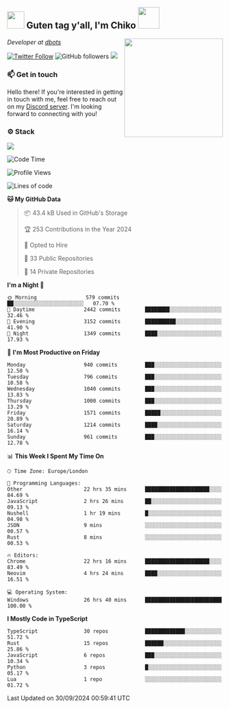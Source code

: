 <h2><img src="https://cdn.discordapp.com/emojis/1100181376730402906.gif?quality=lossless" width="40"> Guten tag y'all, I'm Chiko <img src="https://a.ppy.sh/15907233" width="50"></h2>
<a href="https://cataas.com"><img align='right' src="https://cataas.com/cat" width="230"></a>
<p><em>Developer at <a href="https://github.com/dbotsfun">dbots</a></em></p>

[![Twitter Follow](https://img.shields.io/twitter/follow/chikoxq?label=Follow)](https://twitter.com/intent/follow?screen_name=chikoxq)
![GitHub followers](https://img.shields.io/github/followers/chikof?label=Follow&style=social)
![](https://komarev.com/ghpvc/?username=chikof&color=blue)

### 📫 Get in touch
Hello there! If you're interested in getting in touch with me, feel free to reach out on my [Discord server](https://discord.gg/sejc7TnX6N). I'm looking forward to connecting with you!

### ⚙️ Stack
[![](https://skillicons.dev/icons?i=git,kubernetes,docker,js,ts,cloudflare,css,deno,express,graphql,html,mongodb,nestjs,py,react,apollo,bash,java,lua,nextjs,netlify,nodejs,ps,powershell,rust,neovim,tauri,sentry,postgres,tailwind,prisma,actix,workers)](https://skillicons.dev)

<!--START_SECTION:waka-->
![Code Time](http://img.shields.io/badge/Code%20Time-1%2C879%20hrs%2054%20mins-blue)

![Profile Views](http://img.shields.io/badge/Profile%20Views-5-blue)

![Lines of code](https://img.shields.io/badge/From%20Hello%20World%20I%27ve%20Written-6.5%20million%20lines%20of%20code-blue)

**🐱 My GitHub Data** 

> 📦 43.4 kB Used in GitHub's Storage 
 > 
> 🏆 253 Contributions in the Year 2024
 > 
> 💼 Opted to Hire
 > 
> 📜 33 Public Repositories 
 > 
> 🔑 14 Private Repositories 
 > 
**I'm a Night 🦉** 

```text
🌞 Morning                579 commits         ██░░░░░░░░░░░░░░░░░░░░░░░   07.70 % 
🌆 Daytime                2442 commits        ████████░░░░░░░░░░░░░░░░░   32.46 % 
🌃 Evening                3152 commits        ██████████░░░░░░░░░░░░░░░   41.90 % 
🌙 Night                  1349 commits        ████░░░░░░░░░░░░░░░░░░░░░   17.93 % 
```
📅 **I'm Most Productive on Friday** 

```text
Monday                   940 commits         ███░░░░░░░░░░░░░░░░░░░░░░   12.50 % 
Tuesday                  796 commits         ███░░░░░░░░░░░░░░░░░░░░░░   10.58 % 
Wednesday                1040 commits        ███░░░░░░░░░░░░░░░░░░░░░░   13.83 % 
Thursday                 1000 commits        ███░░░░░░░░░░░░░░░░░░░░░░   13.29 % 
Friday                   1571 commits        █████░░░░░░░░░░░░░░░░░░░░   20.89 % 
Saturday                 1214 commits        ████░░░░░░░░░░░░░░░░░░░░░   16.14 % 
Sunday                   961 commits         ███░░░░░░░░░░░░░░░░░░░░░░   12.78 % 
```


📊 **This Week I Spent My Time On** 

```text
🕑︎ Time Zone: Europe/London

💬 Programming Languages: 
Other                    22 hrs 35 mins      █████████████████████░░░░   84.69 % 
JavaScript               2 hrs 26 mins       ██░░░░░░░░░░░░░░░░░░░░░░░   09.13 % 
Nushell                  1 hr 19 mins        █░░░░░░░░░░░░░░░░░░░░░░░░   04.98 % 
JSON                     9 mins              ░░░░░░░░░░░░░░░░░░░░░░░░░   00.57 % 
Rust                     8 mins              ░░░░░░░░░░░░░░░░░░░░░░░░░   00.53 % 

🔥 Editors: 
Chrome                   22 hrs 16 mins      █████████████████████░░░░   83.49 % 
Neovim                   4 hrs 24 mins       ████░░░░░░░░░░░░░░░░░░░░░   16.51 % 

💻 Operating System: 
Windows                  26 hrs 40 mins      █████████████████████████   100.00 % 
```

**I Mostly Code in TypeScript** 

```text
TypeScript               30 repos            █████████████░░░░░░░░░░░░   51.72 % 
Rust                     15 repos            ██████░░░░░░░░░░░░░░░░░░░   25.86 % 
JavaScript               6 repos             ███░░░░░░░░░░░░░░░░░░░░░░   10.34 % 
Python                   3 repos             █░░░░░░░░░░░░░░░░░░░░░░░░   05.17 % 
Lua                      1 repo              ░░░░░░░░░░░░░░░░░░░░░░░░░   01.72 % 
```




 Last Updated on 30/09/2024 00:59:41 UTC
<!--END_SECTION:waka-->


<!--
<p align="center">
     <a href="https://discord.gg/HhybNhchcC"><img src="https://invidget.switchblade.xyz/sejc7TnX6N" align="center" ><a>
</p> 
-->
